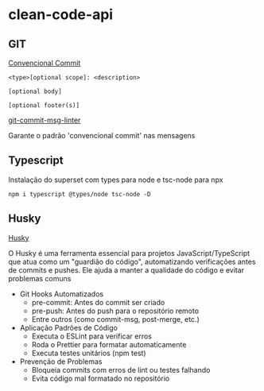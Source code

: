 # clean-code-api

## GIT

[Convencional Commit](https://www.conventionalcommits.org/en/v1.0.0/)

```
<type>[optional scope]: <description>

[optional body]

[optional footer(s)]
```

[git-commit-msg-linter](https://www.npmjs.com/package/git-commit-msg-linter)

Garante o padrão 'convencional commit' nas mensagens

## Typescript

Instalação do superset com types para node e tsc-node para npx

```
npm i typescript @types/node tsc-node -D
```

## Husky
[Husky](https://www.npmjs.com/package/husky)

O Husky é uma ferramenta essencial para projetos JavaScript/TypeScript que atua como um "guardião do código", automatizando verificações antes de commits e pushes. Ele ajuda a manter a qualidade do código e evitar problemas comuns
- Git Hooks Automatizados
  - pre-commit: Antes do commit ser criado
  - pre-push: Antes do push para o repositório remoto
  - Entre outros (como commit-msg, post-merge, etc.)
- Aplicação Padrões de Código
  - Executa o ESLint para verificar erros
  - Roda o Prettier para formatar automaticamente
  - Executa testes unitários (npm test)
- Prevenção de Problemas
  - Bloqueia commits com erros de lint ou testes falhando
  - Evita código mal formatado no repositório

